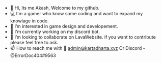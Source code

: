 - 👋 Hi, Its me Akash, Welcome to my github.
- ‍💻 I'm a gamer who know some coding and want to expand my knowlage in code.
- 👀 I’m interested in game design and developement.
- 🌱 I'm currently working on my discord bot.
- 💞️ I’m looking to collaborate on LavaWebsite. if you want to contribute please feel free to ask.
- 📫 How to reach me with 📧 admin@kartadharta.xyz Or Discord - @ErrorDoc404#9563